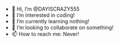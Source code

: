 - 👋 Hi, I’m @DAYISCRAZY555
- 👀 I’m interested in coding!
- 🌱 I’m currently learning nothing!
- 💞️ I’m looking to collaborate on something!
- 📫 How to reach me: Never!

<!---
DAYISCRAZY555/DAYISCRAZY555 is a ✨ special ✨ repository because its `README.md` (this file) appears on your GitHub profile.
You can click the Preview link to take a look at your changes.
--->
